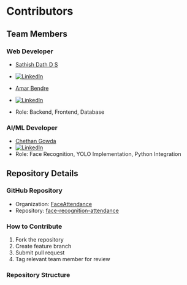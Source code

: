 # Contributors

## Team Members

### Web Developer

- [Sathish Dath D S](https://github.com/johndoe)
- [![LinkedIn](https://img.shields.io/badge/LinkedIn-Connect-blue)](https://linkedin.com/in/johndoe)

- [Amar Bendre](https://github.com/amar07081)
- [![LinkedIn](https://img.shields.io/badge/LinkedIn-Connect-blue)](https://www.linkedin.com/in/amar-bendre-aa3107331?utm_source=share&utm_campaign=share_via&utm_content=profile&utm_medium=android_app)
- Role: Backend, Frontend, Database

### AI/ML Developer

- [Chethan Gowda](https://github.com/DELTAFOX-78)
- [![LinkedIn](https://img.shields.io/badge/LinkedIn-Connect-blue)](https://www.linkedin.com/in/chethan-gowda-42164a219/)
- Role: Face Recognition, YOLO Implementation, Python Integration

## Repository Details

### GitHub Repository

- Organization: [FaceAttendance](https://github.com/Student-Face-Attendance)
- Repository: [face-recognition-attendance](https://github.com/Student-Face-Attendance/Automated_face_attendance)

### How to Contribute

1. Fork the repository
2. Create feature branch
3. Submit pull request
4. Tag relevant team member for review

### Repository Structure
